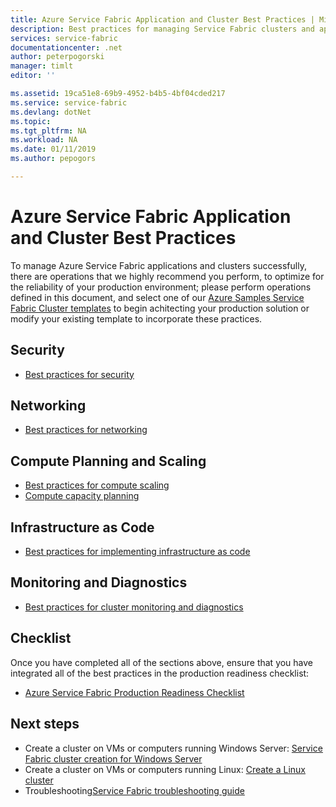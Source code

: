 ```yaml
---
title: Azure Service Fabric Application and Cluster Best Practices | Microsoft Docs
description: Best practices for managing Service Fabric clusters and applications.
services: service-fabric
documentationcenter: .net
author: peterpogorski
manager: timlt
editor: ''

ms.assetid: 19ca51e8-69b9-4952-b4b5-4bf04cded217
ms.service: service-fabric
ms.devlang: dotNet
ms.topic: 
ms.tgt_pltfrm: NA
ms.workload: NA
ms.date: 01/11/2019
ms.author: pepogors

---
```

# Azure Service Fabric Application and Cluster Best Practices
To manage Azure Service Fabric applications and clusters successfully, there are operations that we highly recommend you perform, to optimize for the reliability of your production environment; please perform operations defined in this document, and select one of our [Azure Samples Service Fabric Cluster templates](https://github.com/Azure-Samples/service-fabric-cluster-templates) to begin achitecting your production solution or modify your existing template to incorporate these practices.

## Security 
* [Best practices for security](service-fabric-best-practices-security.md)

## Networking
* [Best practices for networking](service-fabric-best-practices-networking.md)

## Compute Planning and Scaling
* [Best practices for compute scaling](service-fabric-best-practices-capacity-scaling.md)
* [Compute capacity planning](https://docs.microsoft.com/azure/service-fabric/service-fabric-cluster-capacity)

## Infrastructure as Code 
* [Best practices for implementing infrastructure as code](service-fabric-best-practices-infrastructure-as-code.md)

## Monitoring and Diagnostics
* [Best practices for cluster monitoring and diagnostics](service-fabric-best-practices-monitoring.md)

## Checklist
Once you have completed all of the sections above, ensure that you have integrated all of the best practices in the production readiness checklist:
* [Azure Service Fabric Production Readiness Checklist](https://docs.microsoft.com/azure/service-fabric/service-fabric-production-readiness-checklist)

## Next steps

* Create a cluster on VMs or computers running Windows Server: [Service Fabric cluster creation for Windows Server](service-fabric-cluster-creation-for-windows-server.md)
* Create a cluster on VMs or computers running Linux: [Create a Linux cluster](service-fabric-cluster-creation-via-portal.md)
* Troubleshooting[Service Fabric troubleshooting guide](https://github.com/Azure/Service-Fabric-Troubleshooting-Guides)
